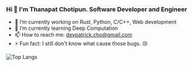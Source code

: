 ### Hi 👋 I'm Thanapat Chotipun. Software Developer and Engineer

<!--
**PatrickChoDev/PatrickChoDev** is a ✨ _special_ ✨ repository because its `README.md` (this file) appears on your GitHub profile.

Here are some ideas to get you started: -->

- 🔭 I’m currently working on Rust, Python, C/C++, Web development
- 🌱 I’m currently learning Deep Computation
- 📫 How to reach me: [devpatrick.cho@gmail.com](mailto:devpatrick.cho@gmail.com)
- ⚡ Fun fact: I still don't know what cause those bugs. :cry:

![Top Langs](https://github-readme-stats.vercel.app/api/top-langs/?username=PatrickChoDev&theme=dark&layout=compact)
<!-- ![My github stats](https://github-readme-stats.vercel.app/api?username=PatrickChoDev&show_icons=true&theme=dark) -->
